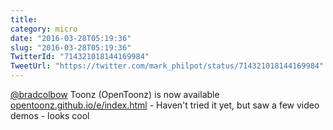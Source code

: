 ```yaml
---
title: 
category: micro
date: "2016-03-28T05:19:36"
slug: "2016-03-28T05:19:36"
TwitterId: "714321018144169984"
TweetUrl: "https://twitter.com/mark_philpot/status/714321018144169984"
---
```


[@bradcolbow](https://twitter.com/bradcolbow) Toonz (OpenToonz) is now available
[opentoonz.github.io/e/index.html](https://opentoonz.github.io/e/index.html) -
Haven't tried it yet, but saw a few video demos - looks cool
